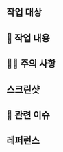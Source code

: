 ## 작업 대상

<!-- 작업한 대상을 자세히 설명해주세요. -->

## 📄 작업 내용

<!-- 작업한 내용을 간단히 요약해주세요. -->

## 🙋🏻 주의 사항

<!-- 리뷰어를 위해 복잡하거나 중요한 코드를 명시해주세요. -->

## 스크린샷

<!-- 필요한 경우 이해를 돕기위해 스크린샷을 올려주세요. -->

## 📎 관련 이슈

<!-- merge 시 close할 issue 번호를 입력해주세요. -->

<!-- closed #번호 -->

## 레퍼런스

<!-- 작업 시 참고했던 문건의 URL을 남겨주세요 -->
